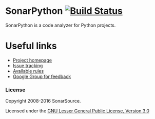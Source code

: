 # SonarPython [![Build Status](https://travis-ci.org/SonarSource/sonar-python.svg?branch=master)](https://travis-ci.org/SonarSource/sonar-python)

SonarPython is a code analyzer for Python projects. 

# Useful links

* [Project homepage](https://www.sonarsource.com/why-us/products/languages/python.html)
* [Issue tracking](http://jira.sonarsource.com/browse/SONARPY)
* [Available rules](https://sonarqube.com/coding_rules#languages=py)
* [Google Group for feedback](https://groups.google.com/forum/#!forum/sonarqube)

### License

Copyright 2008-2016 SonarSource.

Licensed under the [GNU Lesser General Public License, Version 3.0](http://www.gnu.org/licenses/lgpl.txt)